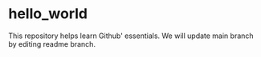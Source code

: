 # hello_world
This repository helps learn Github' essentials.
We will update main branch by editing readme branch.
